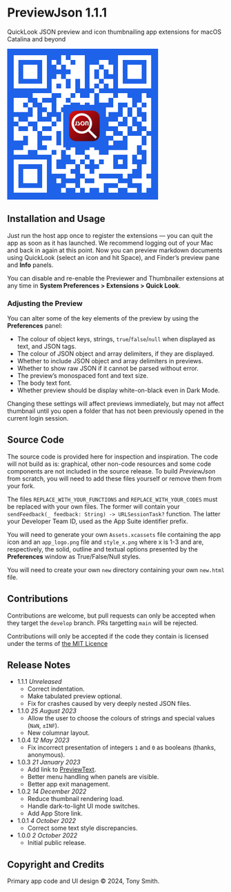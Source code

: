 # PreviewJson 1.1.1 #

QuickLook JSON preview and icon thumbnailing app extensions for macOS Catalina and beyond

![PreviewJson App Store QR code](qr-code.jpg)

## Installation and Usage ##

Just run the host app once to register the extensions &mdash; you can quit the app as soon as it has launched. We recommend logging out of your Mac and back in again at this point. Now you can preview markdown documents using QuickLook (select an icon and hit Space), and Finder’s preview pane and **Info** panels.

You can disable and re-enable the Previewer and Thumbnailer extensions at any time in **System Preferences > Extensions > Quick Look**.

### Adjusting the Preview ###

You can alter some of the key elements of the preview by using the **Preferences** panel:

- The colour of object keys, strings, `true`/`false`/`null` when displayed as text, and JSON tags.
- The colour of JSON object and array delimiters, if they are displayed.
- Whether to include JSON object and array delimiters in previews.
- Whether to show raw JSON if it cannot be parsed without error.
- The preview’s monospaced font and text size.
- The body text font.
- Whether preview should be display white-on-black even in Dark Mode.

Changing these settings will affect previews immediately, but may not affect thumbnail until you open a folder that has not been previously opened in the current login session.

## Source Code #

The source code is provided here for inspection and inspiration. The code will not build as is: graphical, other non-code resources and some code components are not included in the source release. To build *PreviewJson* from scratch, you will need to add these files yourself or remove them from your fork.

The files `REPLACE_WITH_YOUR_FUNCTIONS` and `REPLACE_WITH_YOUR_CODES` must be replaced with your own files. The former will contain your `sendFeedback(_ feedback: String) -> URLSessionTask?` function. The latter your Developer Team ID, used as the App Suite identifier prefix.

You will need to generate your own `Assets.xcassets` file containing the app icon and an `app_logo.png` file and `style_x.png` where x is 1-3 and are, respectively, the solid, outline and textual options presented by the **Preferences** window as True/False/Null styles.

You will need to create your own `new` directory containing your own `new.html` file.

## Contributions ##

Contributions are welcome, but pull requests can only be accepted when they target the `develop` branch. PRs targetting `main` will be rejected.

Contributions will only be accepted if the code they contain is licensed under the terms of [the MIT Licence](#LICENSE.md)

## Release Notes

- 1.1.1 *Unreleased*
    - Correct indentation.
    - Make tabulated preview optional.
    - Fix for crashes caused by very deeply nested JSON files.
- 1.1.0 *25 August 2023*
    - Allow the user to choose the colours of strings and special values (`NaN`, `±INF`).
    - New columnar layout.
- 1.0.4 *12 May 2023*
    - Fix incorrect presentation of integers `1` and `0` as booleans (thanks, anonymous).
- 1.0.3 *21 January 2023*
    - Add link to [PreviewText](https://smittytone.net/previewtext/index.html).
    - Better menu handling when panels are visible.
    - Better app exit management.
- 1.0.2 *14 December 2022*
    - Reduce thumbnail rendering load.
    - Handle dark-to-light UI mode switches.
    - Add App Store link.
- 1.0.1 *4 October 2022*
    - Correct some text style discrepancies.
- 1.0.0 *2 October 2022*
    - Initial public release.

## Copyright and Credits

Primary app code and UI design &copy; 2024, Tony Smith.
